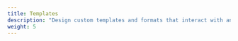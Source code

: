 ```yaml
---
title: Templates
description: "Design custom templates and formats that interact with and extend the RStudio IDE."
weight: 5
---
```



